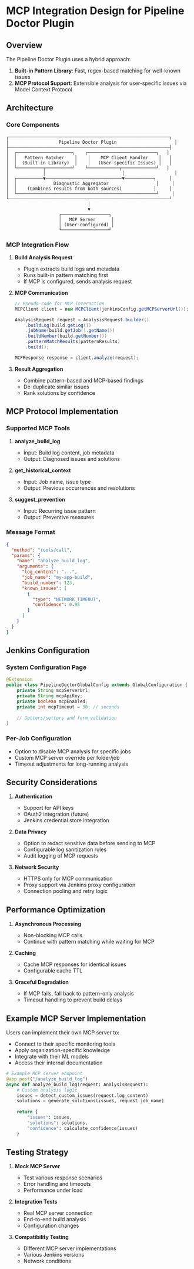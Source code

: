 # MCP Integration Design for Pipeline Doctor Plugin

## Overview

The Pipeline Doctor Plugin uses a hybrid approach:
1. **Built-in Pattern Library**: Fast, regex-based matching for well-known issues
2. **MCP Protocol Support**: Extensible analysis for user-specific issues via Model Context Protocol

## Architecture

### Core Components

```
┌─────────────────────────────────────────────────────────────┐
│                   Pipeline Doctor Plugin                      │
├─────────────────────────────────────────────────────────────┤
│  ┌─────────────────────┐    ┌──────────────────────────┐   │
│  │   Pattern Matcher    │    │    MCP Client Handler    │   │
│  │  (Built-in Library)  │    │   (User-specific Issues) │   │
│  └──────────┬──────────┘    └────────────┬─────────────┘   │
│             │                             │                   │
│  ┌──────────▼─────────────────────────────▼───────────┐     │
│  │              Diagnostic Aggregator                  │     │
│  │    (Combines results from both sources)            │     │
│  └─────────────────────────────────────────────────────┘     │
└─────────────────────────────────────────────────────────────┘
                               │
                               ▼
                    ┌──────────────────┐
                    │   MCP Server      │
                    │ (User-configured) │
                    └──────────────────┘
```

### MCP Integration Flow

1. **Build Analysis Request**
   - Plugin extracts build logs and metadata
   - Runs built-in pattern matching first
   - If MCP is configured, sends analysis request

2. **MCP Communication**
   ```java
   // Pseudo-code for MCP interaction
   MCPClient client = new MCPClient(jenkinsConfig.getMCPServerUrl());
   
   AnalysisRequest request = AnalysisRequest.builder()
       .buildLog(build.getLog())
       .jobName(build.getJob().getName())
       .buildNumber(build.getNumber())
       .patternMatchResults(patternResults)
       .build();
   
   MCPResponse response = client.analyze(request);
   ```

3. **Result Aggregation**
   - Combine pattern-based and MCP-based findings
   - De-duplicate similar issues
   - Rank solutions by confidence

## MCP Protocol Implementation

### Supported MCP Tools

1. **analyze_build_log**
   - Input: Build log content, job metadata
   - Output: Diagnosed issues and solutions

2. **get_historical_context**
   - Input: Job name, issue type
   - Output: Previous occurrences and resolutions

3. **suggest_prevention**
   - Input: Recurring issue pattern
   - Output: Preventive measures

### Message Format

```json
{
  "method": "tools/call",
  "params": {
    "name": "analyze_build_log",
    "arguments": {
      "log_content": "...",
      "job_name": "my-app-build",
      "build_number": 123,
      "known_issues": [
        {
          "type": "NETWORK_TIMEOUT",
          "confidence": 0.95
        }
      ]
    }
  }
}
```

## Jenkins Configuration

### System Configuration Page

```java
@Extension
public class PipelineDoctorGlobalConfig extends GlobalConfiguration {
    private String mcpServerUrl;
    private String mcpApiKey;
    private boolean mcpEnabled;
    private int mcpTimeout = 30; // seconds
    
    // Getters/setters and form validation
}
```

### Per-Job Configuration

- Option to disable MCP analysis for specific jobs
- Custom MCP server override per folder/job
- Timeout adjustments for long-running analysis

## Security Considerations

1. **Authentication**
   - Support for API keys
   - OAuth2 integration (future)
   - Jenkins credential store integration

2. **Data Privacy**
   - Option to redact sensitive data before sending to MCP
   - Configurable log sanitization rules
   - Audit logging of MCP requests

3. **Network Security**
   - HTTPS only for MCP communication
   - Proxy support via Jenkins proxy configuration
   - Connection pooling and retry logic

## Performance Optimization

1. **Asynchronous Processing**
   - Non-blocking MCP calls
   - Continue with pattern matching while waiting for MCP

2. **Caching**
   - Cache MCP responses for identical issues
   - Configurable cache TTL

3. **Graceful Degradation**
   - If MCP fails, fall back to pattern-only analysis
   - Timeout handling to prevent build delays

## Example MCP Server Implementation

Users can implement their own MCP server to:
- Connect to their specific monitoring tools
- Apply organization-specific knowledge
- Integrate with their ML models
- Access their internal documentation

```python
# Example MCP server endpoint
@app.post("/analyze_build_log")
async def analyze_build_log(request: AnalysisRequest):
    # Custom analysis logic
    issues = detect_custom_issues(request.log_content)
    solutions = generate_solutions(issues, request.job_name)
    
    return {
        "issues": issues,
        "solutions": solutions,
        "confidence": calculate_confidence(issues)
    }
```

## Testing Strategy

1. **Mock MCP Server**
   - Test various response scenarios
   - Error handling and timeouts
   - Performance under load

2. **Integration Tests**
   - Real MCP server connection
   - End-to-end build analysis
   - Configuration changes

3. **Compatibility Testing**
   - Different MCP server implementations
   - Various Jenkins versions
   - Network conditions